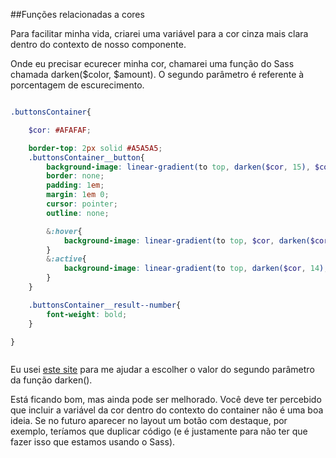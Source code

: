 ##Funções relacionadas a cores

Para facilitar minha vida, criarei uma variável para a cor cinza mais clara dentro do contexto de nosso componente.

Onde eu precisar ecurecer minha cor, chamarei uma função do Sass chamada darken($color, $amount). O segundo parâmetro é referente à porcentagem de escurecimento.

```scss

.buttonsContainer{

    $cor: #AFAFAF;

    border-top: 2px solid #A5A5A5;
    .buttonsContainer__button{
        background-image: linear-gradient(to top, darken($cor, 15), $cor);
        border: none;
        padding: 1em;
        margin: 1em 0;
        cursor: pointer;
        outline: none; 

        &:hover{
            background-image: linear-gradient(to top, $cor, darken($cor, 15));
        }
        &:active{
            background-image: linear-gradient(to top, darken($cor, 14), darken($cor, 34));
        }
    }

    .buttonsContainer__result--number{
        font-weight: bold;
    }

}



```

Eu usei [este site](http://sassme.arc90.com/) para me ajudar a escolher o valor do segundo parâmetro da função darken().

Está ficando bom, mas ainda pode ser melhorado. Você deve ter percebido que incluir a variável da cor dentro do contexto do container não é uma boa ideia. Se no futuro aparecer no layout um botão com destaque, por exemplo, teríamos que duplicar código (e é justamente para não ter que fazer isso que estamos usando o Sass). 